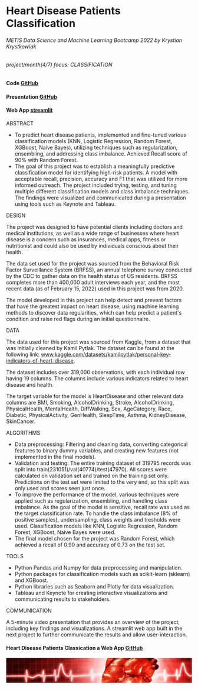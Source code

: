 # Heart Disease Patients Classification
###### METIS Data Science and Machine Learning Bootcamp 2022 by Krystian Krystkowiak
###### project/month(4/7) focus: CLASSIFICATION
#### Code [GitHub](https://github.com/Krystkowiakk/Heart-Disease-Patients-Classification/blob/main/Krystkowiak_Krystian_Project_4_Classification_on-Heart_Disease_Indicators.ipynb)
#### Presentation [GitHub](https://github.com/Krystkowiakk/Heart-Disease-Patients-Classification/blob/main/Project%20Presentation/Krystkowiak_Krystian_Project_4_Classification_on-Heart_Disease_Indicators.pdf)
#### Web App [streamlit](https://krystkowiakk-metis-project-7--streamlit-appstreamlit-app-xuz5iy.streamlit.app)

ABSTRACT

- To predict heart disease patients, implemented and fine-tuned various classification models (KNN, Logistic Regression, Random Forest, XGBoost, Naive Bayes), utilizing techniques such as regularization, ensembling, and addressing class imbalance. Achieved Recall score of 90% with Random Forest.
- The goal of this project was to establish a meaningfully predictive classification model for identifying high-risk patients. A model with acceptable recall, precision, accuracy and F1 that was utilized for more informed outreach. The project included trying, testing, and tuning multiple different classification models and class imbalance techniques. The findings were visualized and communicated during a presentation using tools such as Keynote and Tableau.

DESIGN

The project was designed to have potential clients including doctors and medical institutions, as well as a wide range of businesses where heart disease is a concern such as insurances, medical apps, fitness or nutritionist and could also be used by individuals conscious about their health.

The data set used for the project was sourced from the Behavioral Risk Factor Surveillance System (BRFSS), an annual telephone survey conducted by the CDC to gather data on the health status of US residents. BRFSS completes more than 400,000 adult interviews each year, and the most recent data (as of February 15, 2022) used in this project was from 2020.

The model developed in this project can help detect and prevent factors that have the greatest impact on heart disease, using machine learning methods to discover data regularities, which can help predict a patient's condition and raise red flags during an initial questionnaire.

DATA

The data used for this project was sourced from Kaggle, from a dataset that was initially cleaned by Kamil Pytlak. The dataset can be found at the following link: www.kaggle.com/datasets/kamilpytlak/personal-key-indicators-of-heart-disease.

The dataset includes over 319,000 observations, with each individual row having 19 columns. The columns include various indicators related to heart disease and health.

The target variable for the model is HeartDisease and other relevant data columns are BMI, Smoking, AlcoholDrinking, Stroke, AlcoholDrinking, PhysicalHealth, MentalHealth, DiffWalking, Sex, AgeCategory, Race, Diabetic, PhysicalActivity, GenHealth, SleepTime, Asthma, KidneyDisease, SkinCancer.

ALGORITHMS

- Data preprocessing: Filtering and cleaning data, converting categorical features to binary dummy variables, and creating new features (not implemented in the final models).
- Validation and testing: The entire training dataset of 319795 records was split into train(231051)/val(40774)/test(47970). All scores were calculated on validation set and trained on the training set only. Predictions on the test set were limited to the very end, so this split was only used and scores seen just once.
- To improve the performance of the model, various techniques were applied such as regularization, ensembling, and handling class imbalance. As the goal of the model is sensitive, recall rate was used as the target classification rate. To handle the class imbalance (8% of positive samples), undersampling, class weights and tresholds were used. Classification models like KNN, Logistic Regression, Random Forest, XGBoost, Naive Bayes were used.
- The final model chosen for the project was Random Forest, which achieved a recall of 0.90 and accuracy of 0.73 on the test set.

TOOLS

- Python Pandas and Numpy for data preprocessing and manipulation.
- Python packages for classification models such as scikit-learn (sklearn) and XGBoost.
- Python libraries such as Seaborn and Plotly for data visualization.
- Tableau and Keynote for creating interactive visualizations and communicating results to stakeholders.

COMMUNICATION

A 5-minute video presentation that provides an overview of the project, including key findings and visualizations.
A streamlit web app built in the next project to further communicate the results and allow user-interaction.

#### Heart Disease Patients Classication a Web App [GitHub](https://github.com/Krystkowiakk/Metis-Project-7-Engineering_on-Heart_Disease_Indicators)

![Heart Disease Patients Classification](files/cover.jpg)


